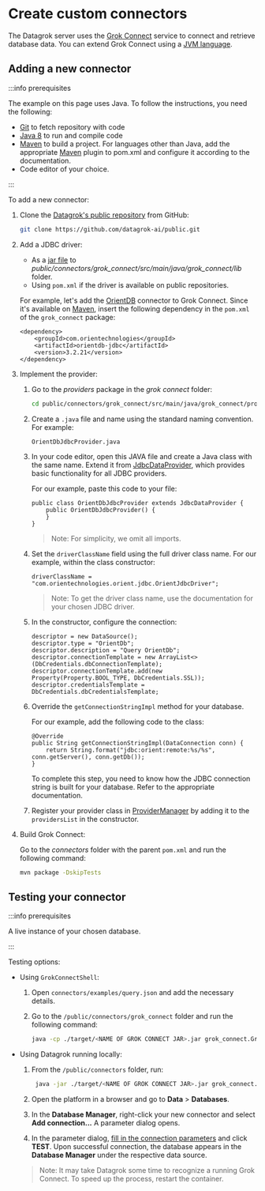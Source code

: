 # Create custom connectors

The Datagrok server uses the [Grok Connect](https://github.com/datagrok-ai/public/blob/master/connectors/README.md) service to connect and retrieve database data. You can extend Grok Connect using a [JVM language](https://www.oracle.com/technical-resources/articles/java/architect-languages.html).

## Adding a new connector

:::info prerequisites

The example on this page uses Java. To follow the instructions, you need the following:

* [Git](https://git-scm.com/) to fetch repository with code
* [Java 8](https://www.java.com/download/ie_manual.jsp) to run and compile code
* [Maven](https://maven.apache.org/download.cgi) to build a project. For languages other than Java, add the appropriate [Maven](https://maven.apache.org/) plugin to 
pom.xml and configure it according to the documentation.
* Code editor of your choice.

:::

To add a new connector:

1. Clone the [Datagrok's public repository](https://github.com/datagrok-ai/public) from GitHub:

   ```bash
   git clone https://github.com/datagrok-ai/public.git
   ```

2. Add a JDBC driver:

   * As a [jar file](https://docs.oracle.com/javase/8/docs/technotes/guides/jar/jarGuide.html) to _public/connectors/grok_connect/src/main/java/grok_connect/lib_ folder.
   * Using `pom.xml` if the driver is available on public repositories. 
  
   For example, let's add the [OrientDB](http://orientdb.org/) connector to Grok Connect. Since it's available on [Maven](https://mvnrepository.com/artifact/com.orientechnologies/orientdb-jdbc), insert the following dependency in the `pom.xml` of the `grok_connect` package:

   ```
   <dependency>
       <groupId>com.orientechnologies</groupId>
       <artifactId>orientdb-jdbc</artifactId>
       <version>3.2.21</version>
   </dependency>
   ```

3. Implement the provider:

   1. Go to the _providers_ package in the _grok connect_ folder:

      ```bash
      cd public/connectors/grok_connect/src/main/java/grok_connect/providers
      ```

   2. Create a `.java` file and name using the standard naming convention. For example:

      ```
      OrientDbJdbcProvider.java
      ```

   3. In your code editor, open this JAVA file and create a Java class with the same name. Extend it from [JdbcDataProvider](https://github.com/datagrok-ai/public/blob/master/connectors/grok_connect/src/main/java/grok_connect/providers/JdbcDataProvider.java), which provides basic functionality for all JDBC providers. 

      For our example, paste this code to your file:

      ```
      public class OrientDbJdbcProvider extends JdbcDataProvider {
          public OrientDbJdbcProvider() {
          }
      }
      ```

      > Note: For simplicity, we omit all imports.

   4. Set the `driverClassName` field using the full driver class name. For our example, within the class constructor:

      ```
      driverClassName = "com.orientechnologies.orient.jdbc.OrientJdbcDriver";
      ```
  
      > Note: To get the driver class name, use the documentation for your chosen JDBC driver.

   5. In the constructor, configure the connection:

      ```
      descriptor = new DataSource();
      descriptor.type = "OrientDb";
      descriptor.description = "Query OrientDb";
      descriptor.connectionTemplate = new ArrayList<>(DbCredentials.dbConnectionTemplate);
      descriptor.connectionTemplate.add(new Property(Property.BOOL_TYPE, DbCredentials.SSL));
      descriptor.credentialsTemplate = DbCredentials.dbCredentialsTemplate;
      ```

   6. Override the `getConnectionStringImpl` method for your database.

      For our example, add the following code to the class:

      ```
      @Override
      public String getConnectionStringImpl(DataConnection conn) {
          return String.format("jdbc:orient:remote:%s/%s", conn.getServer(), conn.getDb());
      }
      ```

      To complete this step, you need to know how the JDBC connection string is built for your database. Refer to the appropriate documentation.

   7. Register your provider class in [ProviderManager](https://github.com/datagrok-ai/public/blob/master/connectors/grok_connect/src/main/java/grok_connect/utils/ProviderManager.java) by adding it to the `providersList` in the constructor.

4. Build Grok Connect: 

   Go to the _connectors_ folder with the parent `pom.xml` and run the following command:

   ```bash
   mvn package -DskipTests
   ```

## Testing your connector

:::info prerequisites

A live instance of your chosen database.

:::

Testing options: 

* Using `GrokConnectShell`:

  1. Open `connectors/examples/query.json` and add the necessary details.
  2. Go to the `/public/connectors/grok_connect` folder and run the following command:

      ```bash
      java -cp ./target/<NAME OF GROK CONNECT JAR>.jar grok_connect.GrokConnectShell --q <ABSOLUTE PATH TO query.json>
      ```

* Using Datagrok running locally:

  1. From the `/public/connectors` folder, run:

     ```bash
      java -jar ./target/<NAME OF GROK CONNECT JAR>.jar grok_connect.GrokConnect
     ```
 
  2. Open the platform in a browser and go to **Data** > **Databases**.
  3. In the **Database Manager**, right-click your new connector and select **Add connection...** A parameter dialog opens.
  4. In the parameter dialog, [fill in the connection parameters](databases.md#connecting-to-database) and click **TEST**. Upon successful connection, the database appears in the **Database Manager** under the respective data source. 

  > Note: It may take Datagrok some time to recognize a running Grok Connect. To speed up the process, restart the container.
